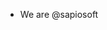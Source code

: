- We are @sapiosoft

<!---
sapiosoft/sapiosoft is a ✨ special ✨ repository because its `README.md` (this file) appears on your GitHub profile.
You can click the Preview link to take a look at your changes.
--->
